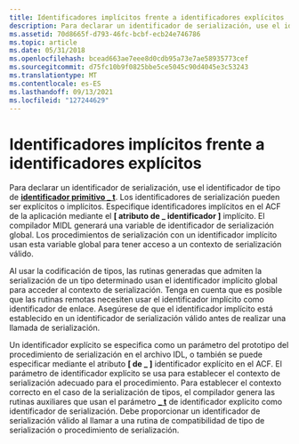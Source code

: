 ```yaml
---
title: Identificadores implícitos frente a identificadores explícitos
description: Para declarar un identificador de serialización, use el identificador de tipo de identificador primitivo \_ t.
ms.assetid: 70d8665f-d793-46fc-bcbf-ecb24e746786
ms.topic: article
ms.date: 05/31/2018
ms.openlocfilehash: bcead663ae7eee8d0cdb95a73e7ae58935773cef
ms.sourcegitcommit: d75fc10b9f0825bbe5ce5045c90d4045e3c53243
ms.translationtype: MT
ms.contentlocale: es-ES
ms.lasthandoff: 09/13/2021
ms.locfileid: "127244629"
---
```

# <a name="implicit-vs-explicit-handles"></a>Identificadores implícitos frente a identificadores explícitos

Para declarar un identificador de serialización, use el identificador de tipo de [**identificador primitivo \_ t**](/windows/desktop/Midl/handle-t). Los identificadores de serialización pueden ser explícitos o implícitos. Especifique identificadores implícitos en el ACF de la aplicación mediante el **\[ atributo de \_ identificador \]** implícito. El compilador MIDL generará una variable de identificador de serialización global. Los procedimientos de serialización con un identificador implícito usan esta variable global para tener acceso a un contexto de serialización válido.

Al usar la codificación de tipos, las rutinas generadas que admiten la serialización de un tipo determinado usan el identificador implícito global para acceder al contexto de serialización. Tenga en cuenta que es posible que las rutinas remotas necesiten usar el identificador implícito como identificador de enlace. Asegúrese de que el identificador implícito está establecido en un identificador de serialización válido antes de realizar una llamada de serialización.

Un identificador explícito se especifica como un parámetro del prototipo del procedimiento de serialización en el archivo IDL, o también se puede especificar mediante el atributo **\[ de \_ \]** identificador explícito en el ACF. El parámetro de identificador explícito se usa para establecer el contexto de serialización adecuado para el procedimiento. Para establecer el contexto correcto en el caso de la serialización de tipos, el compilador genera las rutinas auxiliares que usan el parámetro [**\_ t**](/windows/desktop/Midl/handle-t) de identificador explícito como identificador de serialización. Debe proporcionar un identificador de serialización válido al llamar a una rutina de compatibilidad de tipo de serialización o procedimiento de serialización.

 

 